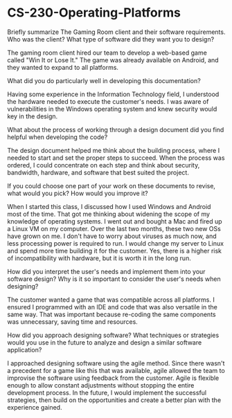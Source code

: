 # CS-230-Operating-Platforms

Briefly summarize The Gaming Room client and their software requirements. Who was the client? What type of software did they want you to design?

The gaming room client hired our team to develop a web-based game called "Win It or Lose It." The game was already available on Android, and they wanted to expand to all platforms. 

What did you do particularly well in developing this documentation?

Having some experience in the Information Technology field, I understood the hardware needed to execute the customer's needs. I was aware of vulnerabilities in the Windows operating system and knew security would key in the design. 

What about the process of working through a design document did you find helpful when developing the code?

The design document helped me think about the building process, where I needed to start and set the proper steps to succeed. When the process was ordered, I could concentrate on each step and think about security, bandwidth, hardware, and software that best suited the project. 

If you could choose one part of your work on these documents to revise, what would you pick? How would you improve it?

When I started this class, I discussed how I used Windows and Android most of the time. That got me thinking about widening the scope of my knowledge of operating systems. I went out and bought a Mac and fired up a Linux VM on my computer. Over the last two months, these two new OSs have grown on me. I don't have to worry about viruses as much now, and less processing power is required to run. I would change my server to Linux and spend more time building it for the customer. Yes, there is a higher risk of incompatibility with hardware, but it is worth it in the long run. 

How did you interpret the user's needs and implement them into your software design? Why is it so important to consider the user's needs when designing?

The customer wanted a game that was compatible across all platforms. I ensured I programmed with an IDE and code that was also versatile in the same way. That was important because re-coding the same components was unnecessary, saving time and resources.

How did you approach designing software? What techniques or strategies would you use in the future to analyze and design a similar software application?

I approached designing software using the agile method. Since there wasn't a precedent for a game like this that was available, agile allowed the team to improvise the software using feedback from the customer. Agile is flexible enough to allow constant adjustments without stopping the entire development process. In the future, I would implement the successful strategies, then build on the opportunities and create a better plan with the experience gained. 
